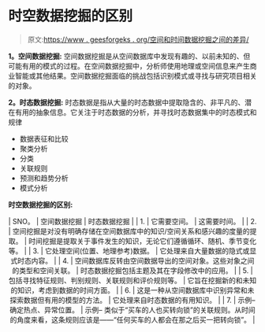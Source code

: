 # 时空数据挖掘的区别

> 原文:[https://www . geesforgeks . org/空间和时间数据挖掘之间的差异/](https://www.geeksforgeeks.org/difference-between-spatial-and-temporal-data-mining/)

**1。空间数据挖掘:**
空间数据挖掘是从空间数据库中发现有趣的、以前未知的、但可能有用的模式的过程。在空间数据挖掘中，分析师使用地理或空间信息来产生商业智能或其他结果。空间数据挖掘面临的挑战包括识别模式或寻找与研究项目相关的对象。

**2。时态数据挖掘:**
时态数据是指从大量的时态数据中提取隐含的、非平凡的、潜在有用的抽象信息。它关注于时态数据的分析，并寻找时态数据集中的时态模式和规律

*   数据表征和比较
*   聚类分析
*   分类
*   关联规则
*   预测和趋势分析
*   模式分析

**时空数据挖掘的区别:**

<center>

| SNO。 | 空间数据挖掘 | 时态数据挖掘 |
| 1. | 它需要空间。 | 这需要时间。 |
| 2. | 空间挖掘是对没有明确存储在空间数据库中的知识/空间关系和感兴趣的度量的提取。 | 时间挖掘是提取关于事件发生的知识，无论它们遵循循环、随机、季节变化等。 |
| 3. | 它处理空间(位置、地理参考)数据。 | 它处理来自大量数据的隐式或显式时态内容。 |
| 4. | 空间数据库反转由空间数据导出的空间对象。这些对象之间的类型和空间关联。 | 时态数据挖掘包括主题及其在字段修改中的应用。 |
| 5. | 包括寻找特征规则、判别规则、关联规则和评价规则等。 | 它旨在挖掘新的和未知的知识，考虑到数据的时间方面。 |
| 6. | 这是一种从空间数据库中识别异常和未探索数据但有用的模型的方法。 | 它处理来自时态数据的有用知识。 |
| 7. | 示例–
确定热点、异常位置。 | 示例–
类似于“买车的人也买转向锁”的关联规则。从时间的角度来看，这条规则应该是——“任何买车的人都会在那之后买一把转向锁”。 |

</center>